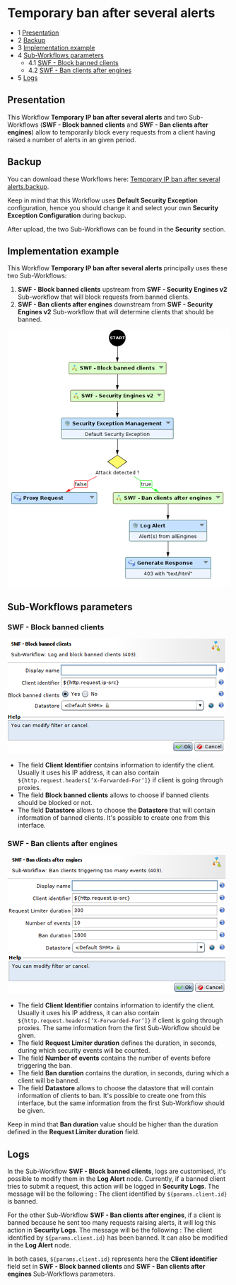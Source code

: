 Temporary ban after several alerts
==================================

* 1 [Presentation](#presentation)
* 2 [Backup](#backup)
* 3 [Implementation example](#implementation-example)
* 4 [Sub-Workflows parameters](#sub-workflows-parameters)
    * 4.1 [SWF - Block banned clients](#swf-block-banned-clients)
    * 4.2 [SWF - Ban clients after engines](#swf-ban-clients-after-engines)
* 5 [Logs](#logs)

Presentation
------------

This Workflow **Temporary IP ban after several alerts** and two Sub-Workflows (**SWF - Block banned clients** and **SWF - Ban clients after engines**) allow to temporarily block every requests from a client having raised a number of alerts in an given period.

Backup
------

You can download these Workflows here: [Temporary IP ban after several alerts.backup](./backup/Temporary%20IP%20ban%20after%20several%20alerts.backup).

Keep in mind that this Workflow uses **Default Security Exception** configuration, hence you should change it and select your own **Security Exception Configuration** during backup.

After upload, the two Sub-Workflows can be found in the **Security** section.

Implementation example
----------------------

This Workflow **Temporary IP ban after several alerts** principally uses these two Sub-Workflows:
1. **SWF - Block banned clients** upstream from **SWF - Security Engines v2** Sub-workflow that will block requests from banned clients.
2. **SWF - Ban clients after engines** downstream from **SWF - Security Engines v2** Sub-workflow that will determine clients that should be banned.

![](./attachments/temporary_ban_workflow_example.png)

Sub-Workflows parameters
------------------------

### SWF - Block banned clients

![](./attachments/workflow_parameter1.png)

* The field **Client Identifier** contains information to identify the client. Usually it uses his IP address, it can also contain `${http.request.headers[‘X-Forwarded-For’]}` if client is going through proxies.
* The field **Block banned clients** allows to choose if banned clients should be blocked or not.
* The field **Datastore** allows to choose the **Datastore** that will contain information of banned clients. It's possible to create one from this interface.

### SWF - Ban clients after engines

![](./attachments/workflow_parameter2.png)

* The field **Client Identifier** contains information to identify the client. Usually it uses his IP address, it can also contain `${http.request.headers[‘X-Forwarded-For’]}` if client is going through proxies. The same information from the first Sub-Workflow should be given.
* The field **Request Limiter duration** defines the duration, in seconds, during which security events will be counted.
* The field **Number of events** contains the number of events before triggering the ban.
* The field **Ban duration** contains the duration, in seconds, during which a client will be banned.
* The field **Datastore** allows to choose the datastore that will contain information of clients to ban. It's possible to create one from this interface, but the same information from the first Sub-Workflow should be given.

Keep in mind that **Ban duration** value should be higher than the duration defined in the **Request Limiter duration** field.

Logs
----

In the Sub-Workflow **SWF - Block banned clients**, logs are customised, it's possible to modify them in the **Log Alert** node. Currently, if a banned client tries to submit a request, this action will be logged in **Security Logs**. The message will be the following : The client identified by `${params.client.id}` is banned.

For the other Sub-Workflow **SWF - Ban clients after engines**, if a client is banned because he sent too many requests raising alerts, it will log this action in **Security Logs**. The message will be the following : The client identified by `${params.client.id}` has been banned. It can also be modified in the **Log Alert** node.

In both cases, `${params.client.id}` represents here the **Client identifier** field set in **SWF - Block banned clients** and **SWF - Ban clients after engines** Sub-Workflows parameters.
